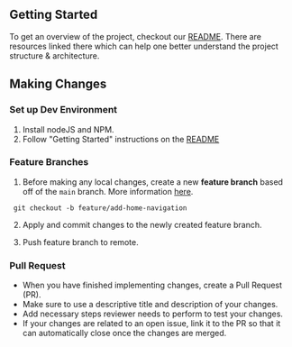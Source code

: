 ## Getting Started
To get an overview of the project, checkout our [README](./README.md). There are resources linked there which can help one better understand the project structure & architecture.

## Making Changes
### Set up Dev Environment
1. Install nodeJS and NPM.
1. Follow "Getting Started" instructions on the [README](./README.md)

### Feature Branches
1. Before making any local changes, create a new **feature branch** based off of the `main` branch. More information [here](https://www.atlassian.com/git/tutorials/comparing-workflows/feature-branch-workflow).

``` git checkout -b feature/add-home-navigation```


2. Apply and commit changes to the newly created feature branch.

3. Push feature branch to remote.

### Pull Request

- When you have finished implementing changes, create a Pull Request (PR). 
- Make sure to use a descriptive title and description of your changes.
- Add necessary steps reviewer needs to perform to test your changes.
- If your changes are related to an open issue, link it to the PR so that it can automatically close once the changes are merged.

